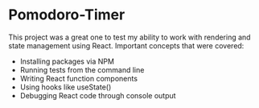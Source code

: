 # Pomodoro-Timer
This project was a great one to test my ability to work with rendering and state management using React.
Important concepts that were covered:
- Installing packages via NPM
- Running tests from the command line
- Writing React function components
- Using hooks like useState()
- Debugging React code through console output

